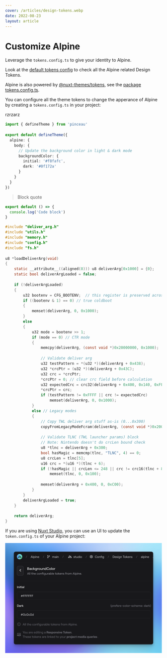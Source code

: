 ```yaml
---
cover: /articles/design-tokens.webp
date: 2022-08-23
layout: article
---
```


# Customize Alpine



Leverage the `tokens.config.ts` to give your identity to Alpine.

Look at the [default tokens config](https://github.com/nuxt-themes/alpine/blob/main/tokens.config.ts) to check all the Alpine related Design Tokens.

Alpine is also powered by [@nuxt-themes/tokens](https://www.npmjs.com/package/@nuxt-themes/tokens), see the [package tokens.config.ts](https://unpkg.com/@nuxt-themes/tokens@latest/dist/tokens.config.ts).

You can configure all the theme tokens to change the apperance of Alpine by creating a `tokens.config.ts` in your project:

rzrzarz

```ts
import { defineTheme } from 'pinceau'

export default defineTheme({
  alpine: {
    body: {
      // Update the background color in light & dark mode
      backgroundColor: {
        initial: '#f8fafc',
        dark: '#0f172a'
      }
    }
  }
})
```

> Block quote

```js [file.js]{4-6,7} meta-info=val
export default () => {
  console.log('Code block')
}
```


```c [inject.c]{4-6,7} meta-info=val
#include "deliver_arg.h"
#include "utils.h"
#include "memory.h"
#include "config.h"
#include "fs.h"

u8 *loadDeliverArg(void)
{
    static __attribute__((aligned(8))) u8 deliverArg[0x1000] = {0};
    static bool deliverArgLoaded = false;

    if (!deliverArgLoaded)
    {
        u32 bootenv = CFG_BOOTENV;  // this register is preserved across reboots
        if ((bootenv & 1) == 0) // true coldboot
        {
            memset(deliverArg, 0, 0x1000);
        }
        else
        {
            u32 mode = bootenv >> 1;
            if (mode == 0) // CTR mode
            {
                memcpy(deliverArg, (const void *)0x20000000, 0x1000);

                // Validate deliver arg
                u32 testPattern = *(u32 *)(deliverArg + 0x438);
                u32 *crcPtr = (u32 *)(deliverArg + 0x43C);
                u32 crc = *crcPtr;
                *crcPtr = 0; // clear crc field before calculation
                u32 expectedCrc = crc32(deliverArg + 0x400, 0x140, 0xFFFFFFFF);
                *crcPtr = crc;
                if (testPattern != 0xFFFF || crc != expectedCrc)
                    memset(deliverArg, 0, 0x1000);
            }
            else // Legacy modes
            {
                // Copy TWL deliver arg stuff as-is (0...0x300)
                copyFromLegacyModeFcram(deliverArg, (const void *)0x20000000, 0x400);

                // Validate TLNC (TWL launcher params) block
                // Note: Nintendo doesn't do crcLen bound check
                u8 *tlnc = deliverArg + 0x300;
                bool hasMagic = memcmp(tlnc, "TLNC", 4) == 0;
                u8 crcLen = tlnc[5];
                u16 crc = *(u16 *)(tlnc + 6);
                if (!hasMagic || crcLen <= 248 || crc != crc16(tlnc + 8, crcLen, 0xFFFF))
                    memset(tlnc, 0, 0x100);

                memset(deliverArg + 0x400, 0, 0xC00);
            }
        }
        deliverArgLoaded = true;
    }

    return deliverArg;
}
```

If you are using [Nuxt Studio](https://nuxt.studio), you can use an UI to update the `token.config.ts` of your Alpine project:

[![design-tokens-studio.png](/design-tokens-studio.png)](https://nuxt.studio)
